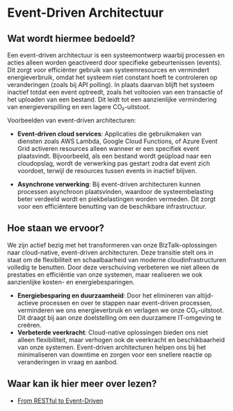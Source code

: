 # Event-Driven Architectuur

## Wat wordt hiermee bedoeld?
Een event-driven architectuur is een systeemontwerp waarbij processen en acties alleen worden geactiveerd door specifieke gebeurtenissen (events). Dit zorgt voor efficiënter gebruik van systeemresources en vermindert energieverbruik, omdat het systeem niet constant hoeft te controleren op veranderingen (zoals bij API polling). In plaats daarvan blijft het systeem inactief totdat een event optreedt, zoals het voltooien van een transactie of het uploaden van een bestand. Dit leidt tot een aanzienlijke vermindering van energieverspilling en een lagere CO₂-uitstoot.

Voorbeelden van event-driven architecturen:

- **Event-driven cloud services**: Applicaties die gebruikmaken van diensten zoals AWS Lambda, Google Cloud Functions, of Azure Event Grid activeren resources alleen wanneer er een specifiek event plaatsvindt. Bijvoorbeeld, als een bestand wordt geüpload naar een cloudopslag, wordt de verwerking pas gestart zodra dat event zich voordoet, terwijl de resources tussen events in inactief blijven.
  
- **Asynchrone verwerking**: Bij event-driven architecturen kunnen processen asynchroon plaatsvinden, waardoor de systeembelasting beter verdeeld wordt en piekbelastingen worden vermeden. Dit zorgt voor een efficiëntere benutting van de beschikbare infrastructuur.

## Hoe staan we ervoor?  
We zijn actief bezig met het transformeren van onze BizTalk-oplossingen naar cloud-native, event-driven architecturen. Deze transitie stelt ons in staat om de flexibiliteit en schaalbaarheid van moderne cloudinfrastructuren volledig te benutten. Door deze verschuiving verbeteren we niet alleen de prestaties en efficiëntie van onze systemen, maar realiseren we ook aanzienlijke kosten- en energiebesparingen.

- **Energiebesparing en duurzaamheid**: Door het elimineren van altijd-actieve processen en over te stappen naar event-driven processen, verminderen we ons energieverbruik en verlagen we onze CO₂-uitstoot. Dit draagt bij aan onze doelstelling om een duurzamere IT-omgeving te creëren.
- **Verbeterde veerkracht**: Cloud-native oplossingen bieden ons niet alleen flexibiliteit, maar verhogen ook de veerkracht en beschikbaarheid van onze systemen. Event-driven architecturen helpen ons bij het minimaliseren van downtime en zorgen voor een snellere reactie op veranderingen in vraag en aanbod.

## Waar kan ik hier meer over lezen?
- <a href="https://solace.com/blog/evolution-of-apis-restful-event-driven-apis/" target="_blank">From RESTful to Event-Driven</a>